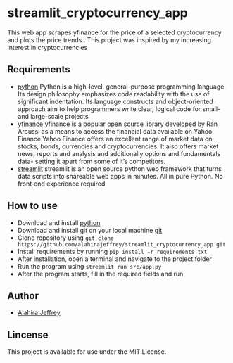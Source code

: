 # streamlit_cryptocurrency_app

This web app scrapes yfinance for the price of a selected cryptocurrency and plots the price trends . This project was inspired by my increasing interest in cryptocurrencies

## Requirements
- [python](https://www.python.org/) Python is a high-level, general-purpose programming language. Its design philosophy emphasizes code readability with the use of significant indentation. Its language constructs and object-oriented approach aim to help programmers write clear, logical code for small- and large-scale projects 
- [yfinance](https://pypi.org/project/yfinance/) yfinance is a popular open source library developed by Ran Aroussi as a means to access the financial data available on Yahoo Finance.Yahoo Finance offers an excellent range of market data on stocks, bonds, currencies and cryptocurrencies. It also offers market news, reports and analysis and additionally options and fundamentals data- setting it apart from some of it’s competitors.
- [streamlit](https://streamlit.io/) streamlit is an open source python web framework that turns data scripts into shareable web apps in minutes. All in pure Python. No front‑end experience required

## How to use
- Download and install [python](https://www.python.org/)
- Download and install git on your local machine [git](https://git-scm.com/downloads)
- Clone repository using `git clone https://github.com/alahirajeffrey/streamlit_cryptocurrency_app.git`
- Install requirements by running `pip install -r requirements.txt`
- After installation, open a terminal and navigate to the project folder
- Run the program using `streamlit run src/app.py`
- After the program starts, fill in the required fields and run

## Author
* [Alahira Jeffrey](https://github.com/alahirajeffrey)

## Lincense
This project is available for use under the MIT License.
